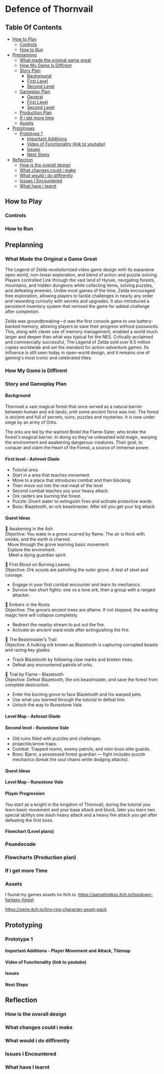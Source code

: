 # Defence of Thornvail
## Table Of Contents
- [How to Play](#how-to-play)
	- [Controls](#controls)
   	- [How to Run](#how-to-run)
- [Preplanning](#preplanning)
  	- [What made the original game great](#hwhat-made-the-original-a-game-great)
  	- [How My Game Is Diffirent](#how-my-game-is-diffirent)
  	- [Story Plan](#story-plan)
  		- [Background](#background)
  	   	- [First Level](#first-level)
  	   	- [Second Level](#second-level)
  	- [Gameplay Plan](#gameplay-plan)
  		- [General](#general)
  	  	- [First Level](#first-level)
  	  	- [Second Level](#second-level)
  	- [Production Plan](#production-plan)
  	- [If i get more time](#if-i-get-more-time)
  	- [Assets](#assets)
- [Prototypes](#prototypes)
  	- [Prototype 1](#prototype-1)
  		- [Important Additions](#important-additions)
  	   	- [Video of Functionality (link to youtube)](#video-of-functionality-link-to-youtube)
  	   	- [Issues](#issues)
  	   	- [Next Steps](#next-steps)
- [Reflection](#reflection)
  	- [How is the overall design](#how-is-the-overall-design)
  	- [What changes could i make](#what-changes-could-i-make)
  	- [What would i do diffirently](#what-would-i-do-diffirently)
  	- [Issues I Encountered](#issues-i-encountered)
  	- [What have i learnt](#what-have-i-learnt)

## How to Play
### Controls

### How to Run

## Preplanning
### What Made the Original a Game Great
The Legend of Zelda revolutionized video game design with its expansive open world, non-linear exploration, and blend of action and puzzle-solving. Players controlled Link through the vast land of Hyrule, navigating forests, mountains, and hidden dungeons while collecting items, solving puzzles, and defeating enemies. Unlike most games of the time, Zelda encouraged free exploration, allowing players to tackle challenges in nearly any order and rewarding curiosity with secrets and upgrades. It also introduced a persistent inventory system that remixed the game for added challenge after completion.

Zelda was groundbreaking—it was the first console game to use battery-backed memory, allowing players to save their progress without passwords. This, along with clever use of memory management, enabled a world much larger and deeper than what was typical for the NES. Critically acclaimed and commercially successful, The Legend of Zelda sold over 6.5 million copies worldwide and set the standard for action-adventure games. Its influence is still seen today in open-world design, and it remains one of gaming's most iconic and celebrated titles.

### How My Game is Diffirent

### Story and Gameplay Plan 
#### Background
Thornvail a vast magical forest that once served as a natural barrier between human and ork lands, until some ancient force was lost. The forest is ancient and full of secrets, ruins, puzzles and mysteries. It is now under siege by an army of Orks. 
 
The orks are led by the warlord Brokil the Flame-Eater, who broke the forest's magical barrier. In doing so they’ve unleashed wild magic, warping the environment and awakening dangerous creatures. Their goal, to conquer and claim the Heart of the Forest, a source of immense power. 

#### First level - Ashroot Glade 
* Tutorial area. 
* Start in a area that teaches movement
* Move to a place that introduces combat and then blocking
* Then move out into the real meat of the level
* Second combat teaches you your heavy attack
* Ork raiders are burning the forest. 
* Puzzle: Divert water to extinguish fires and activate protective wards. 
* Boss: Blazetooth, an ork beastmaster. After kill you get your big attack

#### Quest Ideas
📜 Awakening in the Ash <br>
Objective: You wake in a grove scarred by flame. The air is thick with smoke, and the earth is charred. <br> 
&nbsp;&nbsp;Move through the grove learning basic movement. <br>
&nbsp;&nbsp;Explore the enviroment. <br>
&nbsp;&nbsp; Meet a dying guardian spirit.

📜 First Blood on Burning Leaves <br>
Objective: Ork scouts are patrolling the outer grove. A test of steel and courage.
* Engage in your first combat encounter and learn its mechanics.
* Survive two short fights: one vs a lone ork, then a group with a ranged attacker.

📜 Embers in the Roots <br>
Objective: The grove’s ancient trees are aflame. If not stopped, the warding magic here will collapse completely.
* Redirect the nearby stream to put out the fire.
* Activate an ancient ward node after extinguishing the fire.

📜 The Beastmaster’s Trail <br>
Objective: A hulking ork known as Blazetooth is capturing corrupted beasts and razing key glades.
* Track Blazetooth by following claw marks and broken trees.
* Defeat any encountered patrols of orks.

📜 Trial by Flame – Blazetooth <br>
Objective: Defeat Blazetooth, the ork beastmaster, and save the forest from complete destruction.
* Enter the burning grove to face Blazetooth and his warped pets.
* Use what you learned through the tutorial to defeat him.
* Unlock the way to Runestone Vale.
  
#### Level Map - Ashroot Glade

#### Second level - Runestone Vale
* Old ruins filled with puzzles and challenges.
* projectile/arrow traps.
* Combat: Trapped rooms, enemy patrols, and mini-boss elite guards. 
* Boss: Bjarni, a possessed forest guardian — fight includes puzzle mechanics (break the soul chains while dodging attacks).

#### Quest Ideas

#### Level Map - Runestone Vale

#### Player Progression
You start as a knight in the kingdom of Thornvail, during the tutorial you learn basic movement and your base attack and block, later you learn two special abilitys one slash heavy attack and a heavy fire attack you get after defeating the first boss. 

#### Flowchart (Level plans)

### Psuedocode 

### Flowcharts (Production plan)

### If i get more Time

### Assets
I found my games assets on Itch.io.
https://aamatniekss.itch.io/topdown-fantasy-forest

https://zerie.itch.io/tiny-rpg-character-asset-pack

## Prototyping
### Prototype 1 
#### Important Additions - Player Movement and Attack, Tilemap 

#### Video of Functionality (link to youtube)

#### Issues 

#### Next Steps

## Reflection 
### How is the overall design 

### What changes could i make

### What would i do diffirently 

### Issues I Encountered

### What have I learnt


 
